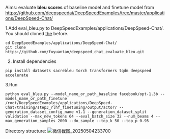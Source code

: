 Aims: evaluate **bleu scores** of baseline model and finetune model from [https://github.com/deepspeedai/DeepSpeedExamples/tree/master/applications/DeepSpeed-Chat/ ](https://github.com/deepspeedai/DeepSpeedExamples/tree/master/applications/DeepSpeed-Chat)

1.Add eval_bleu.py to DeepSpeedExamples/applications/DeepSpeed-Chat/. You should cloned [the](https://github.com/deepspeedai/DeepSpeedExamples.git) before.
```
cd DeepSpeedExamples/applications/DeepSpeed-Chat/
git clone https://github.com/fuyuantan/deepspeed_chat_evaluate_bleu.git
```

2. Install dependencies
```
pip install datasets sacrebleu torch transformers tqdm deepspeed accelerate
```

3.Run
```
python eval_bleu.py --model_name_or_path_baseline facebook/opt-1.3b --model_name_or_path_finetune /root/DeepSpeedExamples/applications/DeepSpeed-Chat/training/step3_rlhf_finetuning/output/actor/ --generation_dataset_config_name v1.1 --generation_dataset_split validation --max_new_tokens 64 --eval_batch_size 32 --num_beams 4 --max_generation_samples 2000 --do_sample --top_k 50 --top_p 0.95
```

Directory structure:
![微信截图_20250504233700](https://github.com/user-attachments/assets/5198a749-75c6-4a60-8970-285b5aeec17c)
